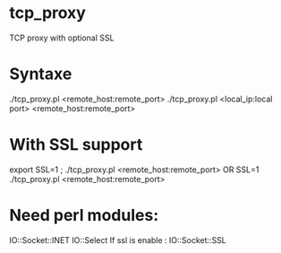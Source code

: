 # tcp_proxy
TCP proxy with optional SSL

# Syntaxe
./tcp_proxy.pl <local port> <remote_host:remote_port>
./tcp_proxy.pl <local_ip:local port> <remote_host:remote_port>

# With SSL support
export SSL=1 ; ./tcp_proxy.pl <local port> <remote_host:remote_port>
OR
SSL=1 ./tcp_proxy.pl <local port> <remote_host:remote_port>

# Need perl modules:
IO::Socket::INET
IO::Select
If ssl is enable :
IO::Socket::SSL
